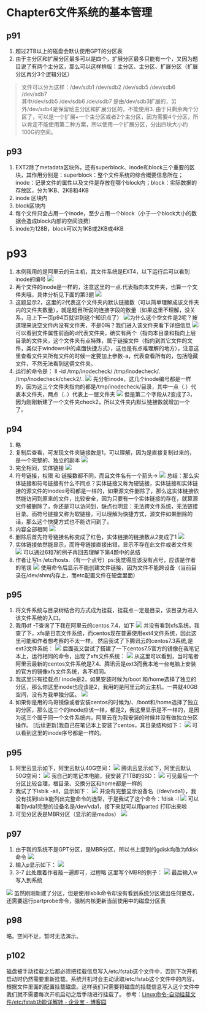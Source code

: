 # Chapter6文件系统的基本管理
## p91
1. 超过2TB以上的磁盘会默认使用GPT的分区表
2. 由于主分区和扩展分区最多可以是四个，扩展分区最多只能有一个，又因为题目说了有两个主分区，那么可以这样排版：主分区、主分区、扩展分区（扩展分区再分3个逻辑分区）
> 文件可以分为这样：/dev/sdb1 /dev/sdb2 /dev/sdb5 /dev/sdb6 /dev/sdb7  
> 其中/dev/sdb5 /dev/sdb6 /dev/sdb7 是由/dev/sdb3扩展的，另外/dev/sdb4是保留给主分区和扩展分区的，不能使用3. 由于只剩余两个分区了，可以是一个扩展+一个主分区或者2个主分区，因为需要4个分区，所以肯定不能使用第二种方案，所以使用一个扩展分区，分出四块大小约100G的空间。  

## p93
1. EXT2除了metadata区块外，还有superblock、inode和block三个重要的区块，其作用分别是：superblock：整个文件系统的综合概要信息所在；inode：记录文件的属性以及文件是存放在哪个block内；block：实际数据的存放区，分为1KB、2KB和4KB
2. inode 区块内
3. block区块内
4. 每个文件只会占用一个inode，至少占用一个block（小于一个block大小的数据会造成block内部的空间浪费）
5. inode为128B，block可以为1KB或2KB或4KB

# p93
1. 本例我用的是阿里云的云主机，其文件系统是EXT4，以下运行后可以看到inode的编号
![](Chapter6%E6%96%87%E4%BB%B6%E7%B3%BB%E7%BB%9F%E7%9A%84%E5%9F%BA%E6%9C%AC%E7%AE%A1%E7%90%86/3ADF56F8-CB69-4E79-A3F2-96234528E265.png)
2. 两个文件的inode是一样的，注意这里的一点.代表指向本文件夹，也算一个文件夹哦，具体分析见下面的第3题
![](Chapter6%E6%96%87%E4%BB%B6%E7%B3%BB%E7%BB%9F%E7%9A%84%E5%9F%BA%E6%9C%AC%E7%AE%A1%E7%90%86/D91DDD30-7F7B-4235-A47C-71272F98B878.png)
3. 这题显示2，这里的2代表这个文件夹内默认链接数（可以简单理解成该文件夹内的文件夹数量），就是题目所说的连接字段的数量（如果这里不理解，没关系，马上下一页p94页就讲到这个知识点了）
![](Chapter6%E6%96%87%E4%BB%B6%E7%B3%BB%E7%BB%9F%E7%9A%84%E5%9F%BA%E6%9C%AC%E7%AE%A1%E7%90%86/06DCAA40-980B-498E-B4AE-E5B41E29A022.png)为什么这个空文件是2呢？按道理来说空文件内没有文件夹，不是0吗？我们进入该文件夹看下详细信息
![](Chapter6%E6%96%87%E4%BB%B6%E7%B3%BB%E7%BB%9F%E7%9A%84%E5%9F%BA%E6%9C%AC%E7%AE%A1%E7%90%86/CCB4BE0F-0598-458B-902D-AA466388D2F8.png)
可以看到文件属性前面的d代表文件夹，确实有两个（指向本目录和指向上层目录的文件夹，这个文件夹有点特殊，属于链接文件（指向到其它文件的文件，类似于windows中的桌面快捷方式），这也是有点难理解的地方），注意这里查看文件夹所有文件的时候一定要加上参数-a，代表查看所有的，包括隐藏文件，不然无法看到这俩文件夹。
4. 运行的命令是： ll -id /tmp/inodecheck/ /tmp/inodecheck/. /tmp/inodecheck/check2/..
![](Chapter6%E6%96%87%E4%BB%B6%E7%B3%BB%E7%BB%9F%E7%9A%84%E5%9F%BA%E6%9C%AC%E7%AE%A1%E7%90%86/ACBD0A1E-3C5B-4D52-BE6C-7614FABFA737.png)
先分析inode，这几个inode编号都是一样的，因为这三个文件夹指向的都是/tmp/inodecheck/目录，其中一点（.）代表本文件夹，两点（..）代表上一层文件夹
![](Chapter6%E6%96%87%E4%BB%B6%E7%B3%BB%E7%BB%9F%E7%9A%84%E5%9F%BA%E6%9C%AC%E7%AE%A1%E7%90%86/B74F1C20-E6DD-49B8-AFC3-971C0D384DE8.png)
但是第二个字段从2变成了3，因为刚刚新建了一个文件夹check2，所以文件夹内默认链接数就增加一个了。
## p94
1. 略
2. 复制后查看，可发现文件夹链接数是1，可以理解，因为是直接复制过来的，是一个完整的、独立的副本
![](Chapter6%E6%96%87%E4%BB%B6%E7%B3%BB%E7%BB%9F%E7%9A%84%E5%9F%BA%E6%9C%AC%E7%AE%A1%E7%90%86/8ED24615-6BCF-45F3-BC26-C50008B742A5.png)
3. 完全相同，实体链接
![](Chapter6%E6%96%87%E4%BB%B6%E7%B3%BB%E7%BB%9F%E7%9A%84%E5%9F%BA%E6%9C%AC%E7%AE%A1%E7%90%86/1A764167-7568-434C-A0A6-675111EC0C7A.png)
4. 符号链接，权限 和 链接数都不同，而且文件名有一个箭头->
![](Chapter6%E6%96%87%E4%BB%B6%E7%B3%BB%E7%BB%9F%E7%9A%84%E5%9F%BA%E6%9C%AC%E7%AE%A1%E7%90%86/22322C6E-717C-4935-AAD3-DC8A413C5CB8.png)
总结：那么实体链接和符号链接有什么不同点？实体链接又称为硬链接，实体链接和实体链接的源文件的inodes号码都是一样的，如果源文件删除了，那么这实体链接依然能访问到原来的文件，比较安全，因为只要有一个实体链接的存在，就算源文件被删除了，你还是可以访问到，缺点也明显：无法跨文件系统，无法链接目录。而符号链接又称为软链接，可以理解为快捷方式，源文件如果删除的话，那么这个快捷方式也不能访问到了。
5. 内容全部相同
![](Chapter6%E6%96%87%E4%BB%B6%E7%B3%BB%E7%BB%9F%E7%9A%84%E5%9F%BA%E6%9C%AC%E7%AE%A1%E7%90%86/A99FE35C-3C3B-49F6-9E0D-E3C28FC7F970.png)
6. 删除后首先符号链接名称变成了红色，实体链接的链接数从2变成了1
![](Chapter6%E6%96%87%E4%BB%B6%E7%B3%BB%E7%BB%9F%E7%9A%84%E5%9F%BA%E6%9C%AC%E7%AE%A1%E7%90%86/6F687513-7C6E-40DA-ADE0-304CC85E6538.png)
7. 实体链接依然能显示，而符号链接直接出错，显示不存在此文件或者文件夹
![](Chapter6%E6%96%87%E4%BB%B6%E7%B3%BB%E7%BB%9F%E7%9A%84%E5%9F%BA%E6%9C%AC%E7%AE%A1%E7%90%86/827D5A09-EBB6-4148-9BCB-485B545342C4.png)
可以通过6和7的例子再回去理解下第4题中的总结
8. 作者让写ln /etc/hosts.（有一个点号）ps:我觉得应该没有点号，应该是作者的笔误
![](Chapter6%E6%96%87%E4%BB%B6%E7%B3%BB%E7%BB%9F%E7%9A%84%E5%9F%BA%E6%9C%AC%E7%AE%A1%E7%90%86/68A424F5-95EF-4CA2-9EEA-C9F76A6B1788.png)
使用命令后显示不能创建文件链接，因为文件不能跨设备（当前目录在/dev/shm内存上，而etc配置文件在硬盘里面）
## p95
1. 将文件系统与目录树结合的方式成为挂载，挂载点一定是目录，该目录为进入该文件系统的入口。
2. 我用df -T查询了下我在阿里云的centos 7.4，如下
![](Chapter6%E6%96%87%E4%BB%B6%E7%B3%BB%E7%BB%9F%E7%9A%84%E5%9F%BA%E6%9C%AC%E7%AE%A1%E7%90%86/D363ACA5-F406-4467-9A7E-0843B95ECC16.png)
并没有看到xfs系统，我查了下，xfs是日志文件系统，而centos现在普遍使用ext4文件系统，因此这里可能和作者想考察的不太一样。
然后我试了下腾讯云的centos7.3系统,是ext3文件系统：
![](Chapter6%E6%96%87%E4%BB%B6%E7%B3%BB%E7%BB%9F%E7%9A%84%E5%9F%BA%E6%9C%AC%E7%AE%A1%E7%90%86/3478FD5D-0437-4277-8BAB-67AEFF41BDAF.png)
后面我又尝试了搭建了一下centos7.5官方的镜像在我笔记本上，运行相同的命令，出现了xfs文件系统：
![](Chapter6%E6%96%87%E4%BB%B6%E7%B3%BB%E7%BB%9F%E7%9A%84%E5%9F%BA%E6%9C%AC%E7%AE%A1%E7%90%86/3530854B-3472-47D7-B86D-B158518D0054.png)
从这里可以看到，当时笔者阿里云最新的centos文件系统是7.4、腾讯云是ext3而我本地一台电脑上安装的官方的镜像xfs文件系统，各不相同。
3. 我这里只有挂载点/ inode是2，如果安装时候为/boot 和/home选择了独立的分区，那么你这里inode也应该是2，我用的是阿里云的云主机，一共就40GB空间，没有为我单独分区。
![](Chapter6%E6%96%87%E4%BB%B6%E7%B3%BB%E7%BB%9F%E7%9A%84%E5%9F%BA%E6%9C%AC%E7%AE%A1%E7%90%86/E9D291FA-9F2A-49FE-9EC3-5607C39FB2D6.png)
4. 如果你是用的鸟哥镜像或者安装centos的时候为/、/boot和/home选择了独立的分区，那么这三个的inode应该一样，都是2，我这里显示是不一样的，是因为这三个属于同一个文件系统内，阿里云在为我安装的时候并没有做独立分区操作。
[后续更新]我自己在笔记本上安装了centos，其目录结构如下：
![](Chapter6%E6%96%87%E4%BB%B6%E7%B3%BB%E7%BB%9F%E7%9A%84%E5%9F%BA%E6%9C%AC%E7%AE%A1%E7%90%86/5A62E895-BCBA-45C6-8153-F77401279D1D.png)
可以看到这里的inode序号都是一样的。

## p95
1. 阿里云显示如下，阿里云默认40G空间：
![](Chapter6%E6%96%87%E4%BB%B6%E7%B3%BB%E7%BB%9F%E7%9A%84%E5%9F%BA%E6%9C%AC%E7%AE%A1%E7%90%86/D235642B-71DC-4107-B080-4D57CF543421.png)
腾讯云显示如下，阿里云默认50G空间：
![](Chapter6%E6%96%87%E4%BB%B6%E7%B3%BB%E7%BB%9F%E7%9A%84%E5%9F%BA%E6%9C%AC%E7%AE%A1%E7%90%86/9AD22002-D5E1-45A3-BF3C-54061ECBE496.png)
我自己的笔记本电脑，我安装了1TB的SSD：
![](Chapter6%E6%96%87%E4%BB%B6%E7%B3%BB%E7%BB%9F%E7%9A%84%E5%9F%BA%E6%9C%AC%E7%AE%A1%E7%90%86/2B258628-B4DA-45AD-B49A-92CA1FB9EA11.png)
可见最后一个分区比较合理，根目录、交换分区和home都是一样的
2. 我试了下lsblk -all，显示如下：
![](Chapter6%E6%96%87%E4%BB%B6%E7%B3%BB%E7%BB%9F%E7%9A%84%E5%9F%BA%E6%9C%AC%E7%AE%A1%E7%90%86/FAF08079-1A1B-4225-A9B0-A3D249DDAF4A.png)
并没有完整显示设备名（/dev/vda1），我没有找到lsblk能列出完整命令的选型，于是我试了这个命令：fdisk -l
![](Chapter6%E6%96%87%E4%BB%B6%E7%B3%BB%E7%BB%9F%E7%9A%84%E5%9F%BA%E6%9C%AC%E7%AE%A1%E7%90%86/8722ECA9-73BA-42C7-A4B9-3D33CBA98BCF.png)
可以看到vda1完整的设备名是/dev/vda1，接下来就可以用parted 打印出来啦
3. 可见分区表是MBR分区（显示的是msdos）
![](Chapter6%E6%96%87%E4%BB%B6%E7%B3%BB%E7%BB%9F%E7%9A%84%E5%9F%BA%E6%9C%AC%E7%AE%A1%E7%90%86/8AC42C64-5A99-4C8A-B7BE-982C429BBD03.png)
## p97
1. 由于我的系统不是GPT分区，是MBR分区，所以书上提到的gdisk均改为fdisk命令
![](Chapter6%E6%96%87%E4%BB%B6%E7%B3%BB%E7%BB%9F%E7%9A%84%E5%9F%BA%E6%9C%AC%E7%AE%A1%E7%90%86/B9F8AA1C-509E-4C94-B3FF-D1AC5CF30455.png)
2. 输入p显示如下：
![](Chapter6%E6%96%87%E4%BB%B6%E7%B3%BB%E7%BB%9F%E7%9A%84%E5%9F%BA%E6%9C%AC%E7%AE%A1%E7%90%86/99842034-8406-4D3B-BFDE-5D34A3C6E245.png)
3. 3-7 此处跟着作者敲一遍即可，过程略
这里写个MBR的例子：
![](Chapter6%E6%96%87%E4%BB%B6%E7%B3%BB%E7%BB%9F%E7%9A%84%E5%9F%BA%E6%9C%AC%E7%AE%A1%E7%90%86/F6B2DE76-1959-4B43-AB41-FCFC68923365.png)
最后输入w写入到系统

![](Chapter6%E6%96%87%E4%BB%B6%E7%B3%BB%E7%BB%9F%E7%9A%84%E5%9F%BA%E6%9C%AC%E7%AE%A1%E7%90%86/1C2F32E6-2B26-465A-B2C2-5ABB7F52AF46.png)
虽然刚刚新建了分区，但是使用lsblk命令却没有看到系统分区做出任何更改，还需要运行partprobe命令，强制内核更新当前使用中的磁盘分区表

## p98 
略。空间不足，暂时无法演示。
## p102
磁盘被手动挂载之后都必须把挂载信息写入/etc/fstab这个文件中，否则下次开机启动时仍然需要重新挂载。系统开机时会主动读取/etc/fstab这个文件中的内容，根据文件里面的配置挂载磁盘。这样我们只需要将磁盘的挂载信息写入这个文件中我们就不需要每次开机启动之后手动进行挂载了。
参考：[Linux命令-自动挂载文件/etc/fstab功能详解转 - 企业宝 - 博客园](https://www.cnblogs.com/qiyebao/p/4484047.html)


